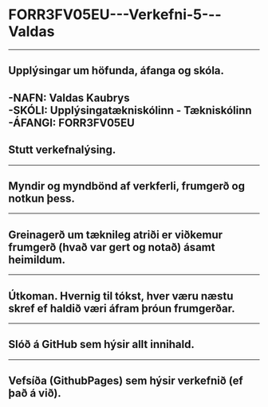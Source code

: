 # FORR3FV05EU---Verkefni-5---Valdas
---
## Upplýsingar um höfunda, áfanga og skóla.
-**NAFN:** Valdas Kaubrys  
-**SKÓLI:** Upplýsingatækniskólinn - Tækniskólinn  
-**ÁFANGI:** FORR3FV05EU  
---
## Stutt verkefnalýsing.

---
## Myndir og myndbönd af verkferli, frumgerð og notkun þess.

---
## Greinagerð um tæknileg atriði er viðkemur frumgerð (hvað var gert og notað) ásamt heimildum.

---
## Útkoman. Hvernig til tókst, hver væru næstu skref ef haldið væri áfram þróun frumgerðar.

---
## Slóð á GitHub sem hýsir allt innihald.

---
## Vefsíða (GithubPages) sem hýsir verkefnið (ef það á við).

